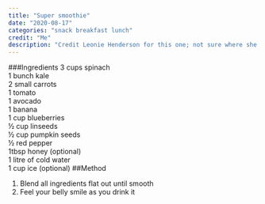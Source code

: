 ```yaml
---
title: "Super smoothie"
date: "2020-08-17"
categories: "snack breakfast lunch"
credit: "Me"
description: "Credit Leonie Henderson for this one; not sure where she got it from but as far as healthy smoothies go - this is a palatable cracker"
---
```

###Ingredients
3 cups spinach  
1 bunch kale  
2 small carrots  
1 tomato  
1 avocado  
1 banana  
1 cup blueberries  
½ cup linseeds  
½ cup pumpkin seeds  
½ red pepper  
1tbsp honey (optional)  
1 litre of cold water  
1 cup ice (optional)
##Method
1. Blend all ingredients flat out until smooth
2. Feel your belly smile as you drink it
